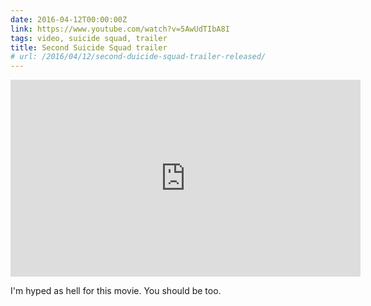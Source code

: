 ```yaml
---
date: 2016-04-12T00:00:00Z
link: https://www.youtube.com/watch?v=5AwUdTIbA8I
tags: video, suicide squad, trailer
title: Second Suicide Squad trailer
# url: /2016/04/12/second-duicide-squad-trailer-released/
---
```


<div class="video">

<iframe width="560" height="315" src="https://www.youtube.com/embed/5AwUdTIbA8I" frameborder="0" allowfullscreen></iframe>

</div>

I'm hyped as hell for this movie. You should be too.